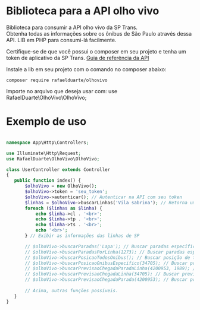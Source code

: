 # Biblioteca para a API olho vivo
Biblioteca para consumir a API olho vivo da SP Trans. <br>
Obtenha todas as informações sobre os ônibus de São Paulo através dessa API. LIB em PHP para consumi-lá facilmente. 

Certifique-se de que você possui o composer em seu projeto e tenha um token de aplicativo da SP Trans. <a href="https://www.sptrans.com.br/desenvolvedores/api-do-olho-vivo-guia-de-referencia/">Guia de referência da API</a>

Instale a lib em seu projeto com o comando no composer abaixo: <br>
 ```shell
 composer require rafaelduarte/olhovivo 
 ```

Importe no arquivo que deseja usar com: use RafaelDuarte\OlhoVivo\OlhoVivo;

# Exemplo de uso

 ```php
 
namespace App\Http\Controllers;

use Illuminate\Http\Request;
use RafaelDuarte\OlhoVivo\OlhoVivo;

class UserController extends Controller
{
    public function index() {
        $olhoVivo = new OlhoVivo();
        $olhoVivo->token = 'seu_token';
        $olhoVivo->autenticar(); // Autenticar na API com seu token
        $linhas = $olhoVivo->buscarLinhas('Vila sabrina'); // Retorna uma array com as linhas resultantes de sua busca
        foreach ($linhas as $linha) {
            echo $linha->cl . '<br>';
            echo $linha->tp . '<br>';
            echo $linha->ts . '<br>';
            echo '<br>';
        } // Exibir as informações das linhas de SP

        // $olhoVivo->buscarParadas('Lapa'); // Buscar paradas específicas
        // $olhoVivo->buscarParadasPorLinha(1273); // Buscar paradas específicas por linhas específicas
        // $olhoVivo->buscarPosicaoTodosOnibus(); // Buscar posição de todos os ônibus em circulação
        // $olhoVivo->buscarPosicaoOnibusEspecifico(34705); // Buscar posicão de ônibus específico
        // $olhoVivo->buscarPrevisaoChegadaParadaLinha(4200953, 1989); // Buscar previsão chegada de uma parada específica e linha específica
        // $olhoVivo->buscarPrevisaoChegadaLinha(34705); // Buscar previsão chegada em todas as paradas uma a linha específica
        // $olhoVivo->buscarPrevisaoChegadaParada(4200953); // Buscar previsão de chegada de todas as linhas em uma parada específica
        
        // Acima, outras funções possíveis.
    }
}
 
 ```


